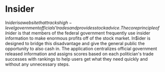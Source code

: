 # Insider
In$ider is a website that tracks high-level government officials’ trades and provides stock advice. The core principle of In$ider is that members of the federal government frequently use insider information to make enormous profits off of the stock market. In$ider is designed to bridge this disadvantage and give the general public the opportunity to also cash in. The application centralizes official government released information and assigns scores based on each politician's trade successes with rankings to help users get what they need quickly and without any unnecessary steps. 
